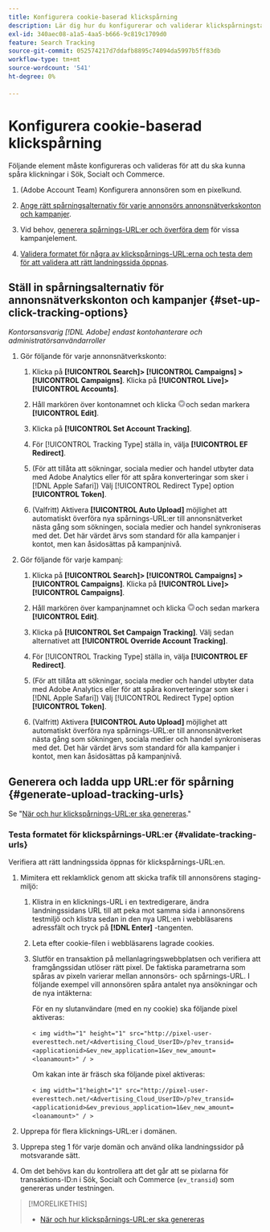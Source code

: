 ```yaml
---
title: Konfigurera cookie-baserad klickspårning
description: Lär dig hur du konfigurerar och validerar klickspårningstaggar.
exl-id: 340aec08-a1a5-4aa5-b666-9c819c1709d0
feature: Search Tracking
source-git-commit: 052574217d7ddafb8895c74094da5997b5ff83db
workflow-type: tm+mt
source-wordcount: '541'
ht-degree: 0%

---
```


# Konfigurera cookie-baserad klickspårning

Följande element måste konfigureras och valideras för att du ska kunna spåra klickningar i Sök, Socialt och Commerce.

1. (Adobe Account Team) Konfigurera annonsören som en pixelkund.

1. [Ange rätt spårningsalternativ för varje annonsörs annonsnätverkskonton och kampanjer](#set-up-click-tracking-options).

1. Vid behov, [generera spårnings-URL:er och överföra dem](#generate-upload-tracking-urls) för vissa kampanjelement.

1. [Validera formatet för några av klickspårnings-URL:erna och testa dem för att validera att rätt landningssida öppnas](#validate-tracking-urls).

## Ställ in spårningsalternativ för annonsnätverkskonton och kampanjer {#set-up-click-tracking-options}

*Kontorsansvarig [!DNL Adobe] endast kontohanterare och administratörsanvändarroller*

1. Gör följande för varje annonsnätverkskonto:

   1. Klicka på **[!UICONTROL Search]> [!UICONTROL Campaigns] >[!UICONTROL Campaigns]**. Klicka på **[!UICONTROL Live]>[!UICONTROL Accounts]**.

   1. Håll markören över kontonamnet och klicka ![Menyikon](/help/search-social-commerce/assets/arrow-dropdown-menu.png "Menyikon")och sedan markera **[!UICONTROL Edit]**.

   1. Klicka på **[!UICONTROL Set Account Tracking]**.

   1. För [!UICONTROL Tracking Type] ställa in, välja **[!UICONTROL EF Redirect]**.

   1. (För att tillåta att sökningar, sociala medier och handel utbyter data med Adobe Analytics eller för att spåra konverteringar som sker i [!DNL Apple Safari]) Välj [!UICONTROL Redirect Type] option **[!UICONTROL Token]**.

   1. (Valfritt) Aktivera **[!UICONTROL Auto Upload]** möjlighet att automatiskt överföra nya spårnings-URL:er till annonsnätverket nästa gång som sökningen, sociala medier och handel synkroniseras med det. Det här värdet ärvs som standard för alla kampanjer i kontot, men kan åsidosättas på kampanjnivå.

1. Gör följande för varje kampanj:

   1. Klicka på **[!UICONTROL Search]> [!UICONTROL Campaigns] >[!UICONTROL Campaigns]**. Klicka på **[!UICONTROL Live]>[!UICONTROL Campaigns]**.

   1. Håll markören över kampanjnamnet och klicka ![Menyikon](/help/search-social-commerce/assets/arrow-dropdown-menu.png "Menyikon")och sedan markera **[!UICONTROL Edit]**.

   1. Klicka på **[!UICONTROL Set Campaign Tracking]**. Välj sedan alternativet att **[!UICONTROL Override Account Tracking]**.

   1. För [!UICONTROL Tracking Type] ställa in, välja **[!UICONTROL EF Redirect]**.

   1. (För att tillåta att sökningar, sociala medier och handel utbyter data med Adobe Analytics eller för att spåra konverteringar som sker i [!DNL Apple Safari]) Välj [!UICONTROL Redirect Type] option **[!UICONTROL Token]**.

   1. (Valfritt) Aktivera **[!UICONTROL Auto Upload]** möjlighet att automatiskt överföra nya spårnings-URL:er till annonsnätverket nästa gång som sökningen, sociala medier och handel synkroniseras med det. Det här värdet ärvs som standard för alla kampanjer i kontot, men kan åsidosättas på kampanjnivå.

## Generera och ladda upp URL:er för spårning {#generate-upload-tracking-urls}

Se &quot;[När och hur klickspårnings-URL:er ska genereras](/help/search-social-commerce/tracking/click-tracking-ways-to-generate.md).&quot;

### Testa formatet för klickspårnings-URL:er {#validate-tracking-urls}

Verifiera att rätt landningssida öppnas för klickspårnings-URL:en.

1. Mimitera ett reklamklick genom att skicka trafik till annonsörens staging-miljö:

   1. Klistra in en klicknings-URL i en textredigerare, ändra landningssidans URL till att peka mot samma sida i annonsörens testmiljö och klistra sedan in den nya URL:en i webbläsarens adressfält och tryck på **[!DNL Enter]** -tangenten.

   1. Leta efter cookie-filen i webbläsarens lagrade cookies.

   1. Slutför en transaktion på mellanlagringswebbplatsen och verifiera att framgångssidan utlöser rätt pixel. De faktiska parametrarna som spåras av pixeln varierar mellan annonsörs- och spårnings-URL. I följande exempel vill annonsören spåra antalet nya ansökningar och de nya intäkterna:

      För en ny slutanvändare (med en ny cookie) ska följande pixel aktiveras:

      `< img width="1" height="1" src="http://pixel-user-everesttech.net/<Advertising_Cloud_UserID>/p?ev_transid=<applicationid>&ev_new_application=1&ev_new_amount=<loanamount>" / >`

      Om kakan inte är fräsch ska följande pixel aktiveras:

      `< img width="1"height="1" src="http://pixel-user-everesttech.net/<Advertising_Cloud_UserID>/p?ev_transid=<applicationid>&ev_previous_application=1&ev_new_amount=<loanamount>" / >`


1. Upprepa för flera klicknings-URL:er i domänen.

1. Upprepa steg 1 för varje domän och använd olika landningssidor på motsvarande sätt.

1. Om det behövs kan du kontrollera att det går att se pixlarna för transaktions-ID:n i Sök, Socialt och Commerce (`ev_transid`) som genereras under testningen.

>[!MORELIKETHIS]
>
>* [När och hur klickspårnings-URL:er ska genereras](/help/search-social-commerce/tracking/click-tracking-ways-to-generate.md)
